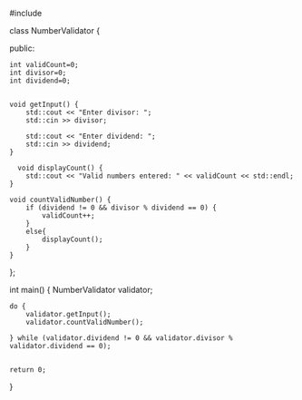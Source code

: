 #include <iostream>

class NumberValidator {
    
public:

    int validCount=0;
    int divisor=0;
    int dividend=0;


    void getInput() {
        std::cout << "Enter divisor: ";
        std::cin >> divisor;

        std::cout << "Enter dividend: ";
        std::cin >> dividend;
    }
    
      void displayCount() {
        std::cout << "Valid numbers entered: " << validCount << std::endl;
    }

    void countValidNumber() {
        if (dividend != 0 && divisor % dividend == 0) {
            validCount++;
        }
        else{
            displayCount();
        }
    }

  
};

int main() {
    NumberValidator validator;

    do {
        validator.getInput();
        validator.countValidNumber();

    } while (validator.dividend != 0 && validator.divisor % validator.dividend == 0);


    return 0;
}


